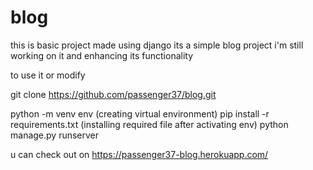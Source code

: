 # blog
this is basic project made using django 
its a simple blog project i'm still working on it and  enhancing its functionality 

to use it or modify

git clone https://github.com/passenger37/blog.git

python -m venv env   (creating virtual environment)
pip install -r requirements.txt (installing required file after activating env)
python manage.py runserver


u can check out on https://passenger37-blog.herokuapp.com/

